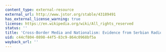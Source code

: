 ```yaml
---
content_type: external-resource
external_url: http://www.jstor.org/stable/43189491
has_external_license_warning: true
license: https://en.wikipedia.org/wiki/All_rights_reserved
status: ''
title: 'Cross-Border Media and Nationalism: Evidence from Serbian Radio in Croatia'
uid: c44cf804-0898-44f5-83c9-864c0968bf5a
wayback_url: ''
---
```

